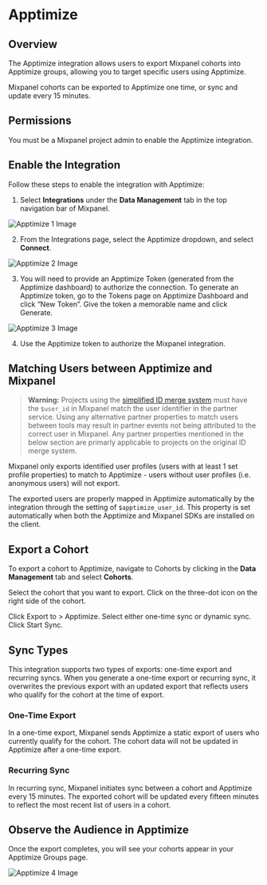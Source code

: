 # Apptimize


## Overview

The Apptimize integration allows users to export Mixpanel cohorts into Apptimize groups, allowing you to target specific users using Apptimize. 

Mixpanel cohorts can be exported to Apptimize one time, or sync and update every 15 minutes.

## Permissions

You must be a Mixpanel project admin to enable the Apptimize integration.

## Enable the Integration

Follow these steps to enable the integration with Apptimize:

1. Select **Integrations** under the **Data Management** tab in the top navigation bar of Mixpanel.

![Apptimize 1 Image](/apptimize1.png)

2. From the Integrations page, select the Apptimize dropdown, and select **Connect**.

![Apptimize 2 Image](/apptimize2.png)

3. You will need to provide an Apptimize Token (generated from the Apptimize dashboard) to authorize the connection. To generate an Apptimize token, go to the Tokens page on Apptimize Dashboard and click “New Token”. Give the token a memorable name and click Generate.

![Apptimize 3 Image](/apptimize3.png)

4. Use the Apptimize token to authorize the Mixpanel integration.

## Matching Users between Apptimize and Mixpanel

> **Warning:** Projects using the [simplified ID merge system](/docs/tracking/how-tos/identifying-users#simplified-vs-original-id-merge) must have the `$user_id` in Mixpanel match the user identifier in the partner service. Using any alternative partner properties to match users between tools may result in partner events not being attributed to the correct user in Mixpanel. Any partner properties mentioned in the below section are primarly applicable to projects on the original ID merge system.

Mixpanel only exports identified user profiles (users with at least 1 set profile properties) to match to Apptimize - users without user profiles (i.e. anonymous users) will not export.

The exported users are properly mapped in Apptimize automatically by the integration through the setting of `$apptimize_user_id`. This property is set automatically when both the Apptimize and Mixpanel SDKs are installed on the client.

## Export a Cohort

To export a cohort to Apptimize, navigate to Cohorts by clicking in the **Data Management** tab and select **Cohorts**.

Select the cohort that you want to export. Click on the three-dot icon on the right side of the cohort.

Click Export to > Apptimize. Select either one-time sync or dynamic sync. Click Start Sync.

## Sync Types

This integration supports two types of exports: one-time export and recurring syncs. When you generate a one-time export or recurring sync, it overwrites the previous export with an updated export that reflects users who qualify for the cohort at the time of export.

### One-Time Export
In a one-time export, Mixpanel sends Apptimize a static export of users who currently qualify for the cohort. The cohort data will not be updated in Apptimize after a one-time export.

### Recurring Sync
In recurring sync, Mixpanel initiates sync between a cohort and Apptimize every 15 minutes. The exported cohort will be updated every fifteen minutes to reflect the most recent list of users in a cohort.

## Observe the Audience in Apptimize

Once the export completes, you will see your cohorts appear in your Apptimize Groups page.

![Apptimize 4 Image](/apptimize4.png)

